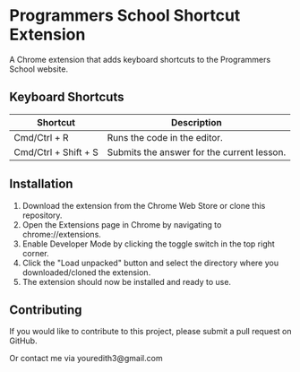 <!DOCTYPE html>
<html>
<body>
  <h1>Programmers School Shortcut Extension</h1>

  <p>A Chrome extension that adds keyboard shortcuts to the Programmers School website.</p>

  <h2>Keyboard Shortcuts</h2>
  <table>
    <thead>
      <tr>
        <th>Shortcut</th>
        <th>Description</th>
      </tr>
    </thead>
    <tbody>
      <tr>
        <td>Cmd/Ctrl + R</td>
        <td>Runs the code in the editor.</td>
      </tr>
      <tr>
        <td>Cmd/Ctrl + Shift + S</td>
        <td>Submits the answer for the current lesson.</td>
      </tr>
    </tbody>
  </table>

  <h2>Installation</h2>
  <ol>
    <li>Download the extension from the Chrome Web Store or clone this repository.</li>
    <li>Open the Extensions page in Chrome by navigating to chrome://extensions.</li>
    <li>Enable Developer Mode by clicking the toggle switch in the top right corner.</li>
    <li>Click the "Load unpacked" button and select the directory where you downloaded/cloned the extension.</li>
    <li>The extension should now be installed and ready to use.</li>
  </ol>

  <h2>Contributing</h2>
  <p>If you would like to contribute to this project, please submit a pull request on GitHub.</p>
  <p>Or contact me via youredith3@gmail.com</>
 
</body>
</html>
